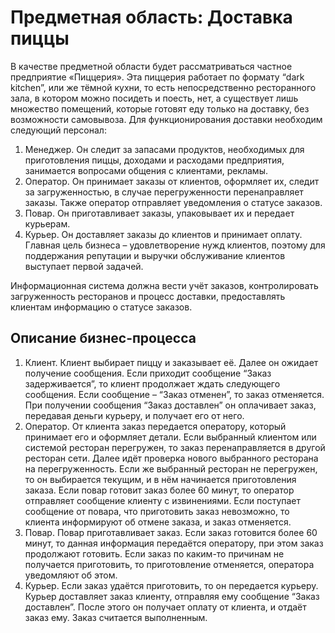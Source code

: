 # Предметная область: Доставка пиццы
В качестве предметной области будет рассматриваться частное 
предприятие «Пиццерия». Эта пиццерия работает по формату “dark kitchen”, 
или же тёмной кухни, то есть непосредственно ресторанного зала, в котором 
можно посидеть и поесть, нет, а существует лишь множество помещений, 
которые готовят еду только на доставку, без возможности самовывоза.
Для функционирования доставки необходим следующий персонал:
1. Менеджер. Он следит за запасами продуктов, необходимых для 
приготовления пиццы, доходами и расходами предприятия, занимается 
вопросами общения с клиентами, рекламы.
2. Оператор. Он принимает заказы от клиентов, оформляет их, следит 
за загруженностью, в случае перегруженности перенаправляет заказы. Также 
оператор отправляет уведомления о статусе заказов.
3. Повар. Он приготавливает заказы, упаковывает их и передает 
курьерам.
4. Курьер. Он доставляет заказы до клиентов и принимает оплату.
Главная цель бизнеса – удовлетворение нужд клиентов, поэтому для 
поддержания репутации и выручки обслуживание клиентов выступает первой 
задачей. 

Информационная система должна вести учёт заказов, контролировать загруженность ресторанов
и процесс доставки, предоставлять клиентам информацию о статусе заказов.

## Описание бизнес-процесса
1. Клиент. Клиент выбирает пиццу и заказывает её. Далее он ожидает 
получение сообщения. Если приходит сообщение “Заказ задерживается”, то 
клиент продолжает ждать следующего сообщения. Если сообщение – “Заказ 
отменен”, то заказ отменяется. При 
получении сообщения “Заказ доставлен” он оплачивает заказ, передавая 
деньги курьеру, и получает его от него.
2. Оператор. От клиента заказ передается оператору, который 
принимает его и оформляет детали. Если выбранный клиентом или системой 
ресторан перегружен, то заказ перенаправляется в другой ресторан сети. Далее 
идёт проверка нового выбранного ресторана на перегруженность. Если же 
выбранный ресторан не перегружен, то он выбирается текущим, и в нём 
начинается приготовления заказа. Если повар готовит заказ более 60 минут, то 
оператор отправляет сообщение клиенту с извинениями. Если поступает 
сообщение от повара, что приготовить заказ невозможно, то клиента 
информируют об отмене заказа, и заказ отменяется.
3. Повар. Повар приготавливает заказ. Если заказ готовится более 60 
минут, то данная информация передаётся оператору, при этом заказ 
продолжают готовить. Если заказ по каким-то причинам не получается 
приготовить, то приготовление отменяется, оператора уведомляют 
об этом. 
4. Курьер. Если заказ удаётся приготовить, то он передается курьеру. 
Курьер доставляет заказ клиенту, отправляя ему сообщение “Заказ доставлен”. 
После этого он получает оплату от клиента, и отдаёт заказ ему. Заказ считается выполненным.
